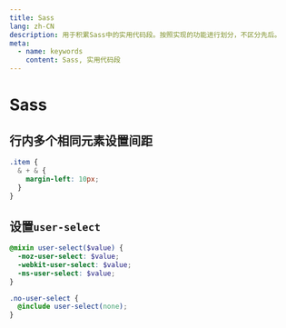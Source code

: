 ```yaml
---
title: Sass
lang: zh-CN
description: 用于积累Sass中的实用代码段。按照实现的功能进行划分，不区分先后。
meta:
  - name: keywords
    content: Sass, 实用代码段
---
```


# Sass #

## 行内多个相同元素设置间距 ##

```scss
.item {
  & + & {
    margin-left: 10px;
  }
}
```

## 设置`user-select` ##

```scss
@mixin user-select($value) {
  -moz-user-select: $value;
  -webkit-user-select: $value;
  -ms-user-select: $value;
}

.no-user-select {
  @include user-select(none);
}
```